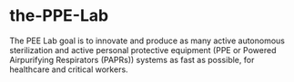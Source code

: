 # the-PPE-Lab
The PEE Lab goal is to innovate and produce as many active autonomous sterilization and active personal protective equipment (PPE or Powered Airpurifying Respirators (PAPRs)) systems as fast as possible, for healthcare and critical workers.

